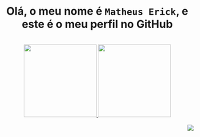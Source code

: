 <div align="center">
<h1>
Olá, o meu nome é <code>Matheus Erick</code>, e este é o meu perfil no GitHub
</h>
</div>

<br>
<div align="center">
<a href="https://github.com/obyick">
<img height="190em" src="https://github-readme-stats.vercel.app/api?username=obyick&show_icons=true&theme=darcula&include_all_commits=true&count_private=true"/>
<img height="190em" src="https://github-readme-stats.vercel.app/api/top-langs/?username=obyick&layout=compact&langs_count=7&theme=darcula"/>
</div>
</br>
 
<div align="right">
<a href="mailto:matheuserickbarros@gmail.com"><img src="https://img.shields.io/badge/-Gmail-%23333?style=for-the-badge&logo=gmail&logoColor=red" target="_blank"></a>
</div>
